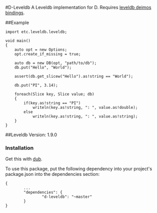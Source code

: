 #D-Leveldb
A Leveldb implementation for D.  Requires [leveldb deimos bindings](https://github.com/bheads/leveldb/).

##Example
```
import etc.leveldb.leveldb;

void main()
{
    auto opt = new Options;
    opt.create_if_missing = true;

    auto db = new DB(opt, "path/to/db");
    db.put("Hello", "World");

    assert(db.get_slicew("Hello").as!string == "World");

    db.put("PI", 3.14);

    foreach(Slice key, Slice value; db)
    {
        if(key.as!string == "PI")
            writeln(key.as!string, ": ", value.as!double);
        else
            writeln(key.as!string, ": ", value.as!string);
    }
}

```

##Leveldb Version: 1.9.0

### Installation
Get this with [dub](http://registry.vibed.org/packages/d-leveldb).

To use this package, put the following dependency into your project's package.json into the dependencies section:
```
{
        ...
        "dependencies": {
                "d-leveldb": "~master"
        }
}
```
